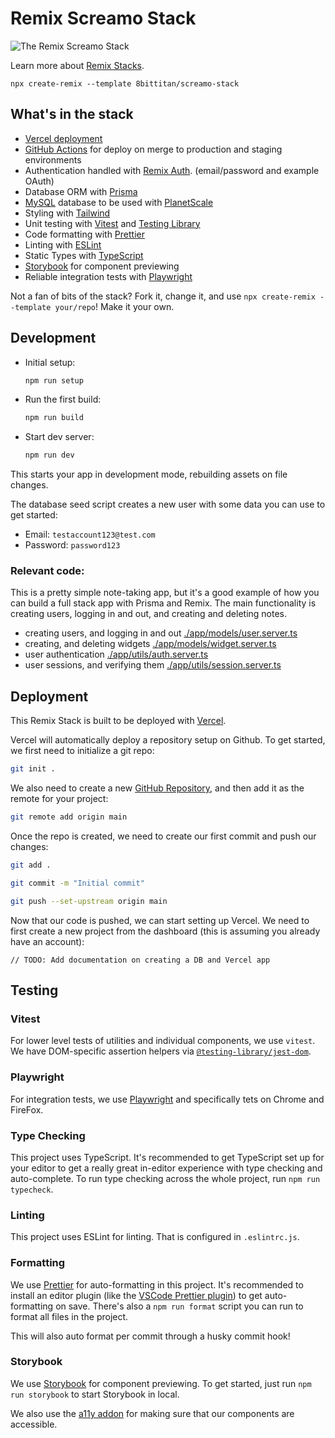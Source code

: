 # Remix Screamo Stack

![The Remix Screamo Stack](https://user-images.githubusercontent.com/33367713/173238887-19215227-1027-44f3-bf2d-3ff1306bfa81.png)

Learn more about [Remix Stacks](https://remix.run/stacks).

```
npx create-remix --template 8bittitan/screamo-stack
```

## What's in the stack

- [Vercel deployment](https://vercel.com)
- [GitHub Actions](https://github.com/features/actions) for deploy on merge to production and staging environments
- Authentication handled with [Remix Auth](https://github.com/sergiodxa/remix-auth). (email/password and example OAuth)
- Database ORM with [Prisma](https://prisma.io)
- [MySQL](https://www.mysql.com/) database to be used with [PlanetScale](https://planetscale.com/)
- Styling with [Tailwind](https://tailwindcss.com/)
- Unit testing with [Vitest](https://vitest.dev) and [Testing Library](https://testing-library.com)
- Code formatting with [Prettier](https://prettier.io)
- Linting with [ESLint](https://eslint.org)
- Static Types with [TypeScript](https://typescriptlang.org)
- [Storybook](https://storybook.js.org/) for component previewing
- Reliable integration tests with [Playwright](https://playwright.dev/)

Not a fan of bits of the stack? Fork it, change it, and use `npx create-remix --template your/repo`! Make it your own.

## Development

- Initial setup:

  ```sh
  npm run setup
  ```

- Run the first build:

  ```sh
  npm run build
  ```

- Start dev server:

  ```sh
  npm run dev
  ```

This starts your app in development mode, rebuilding assets on file changes.

The database seed script creates a new user with some data you can use to get started:

- Email: `testaccount123@test.com`
- Password: `password123`

### Relevant code:

This is a pretty simple note-taking app, but it's a good example of how you can build a full stack app with Prisma and Remix. The main functionality is creating users, logging in and out, and creating and deleting notes.

- creating users, and logging in and out [./app/models/user.server.ts](./app/models/user.server.ts)
- creating, and deleting widgets [./app/models/widget.server.ts](./app/models/widget.server.ts)
- user authentication [./app/utils/auth.server.ts](./app/utils/auth.server.ts)
- user sessions, and verifying them [./app/utils/session.server.ts](./app/utils/session.server.ts)

## Deployment

This Remix Stack is built to be deployed with [Vercel](https://vercel.com/).

Vercel will automatically deploy a repository setup on Github. To get started, we first need to initialize a git repo:

```sh
git init .
```

We also need to create a new [GitHub Repository](https://repo.new), and then add it as the remote for your project:

```sh
git remote add origin main
```

Once the repo is created, we need to create our first commit and push our changes:

```sh
git add .
```

```sh
git commit -m "Initial commit"
```

```sh
git push --set-upstream origin main
```

Now that our code is pushed, we can start setting up Vercel. We need to first create a new project from the dashboard (this is assuming you already have an account):

```
// TODO: Add documentation on creating a DB and Vercel app
```

## Testing

### Vitest

For lower level tests of utilities and individual components, we use `vitest`. We have DOM-specific assertion helpers via [`@testing-library/jest-dom`](https://testing-library.com/jest-dom).

### Playwright

For integration tests, we use [Playwright](https://playwright.dev/) and specifically tets on Chrome and FireFox.

### Type Checking

This project uses TypeScript. It's recommended to get TypeScript set up for your editor to get a really great in-editor experience with type checking and auto-complete. To run type checking across the whole project, run `npm run typecheck`.

### Linting

This project uses ESLint for linting. That is configured in `.eslintrc.js`.

### Formatting

We use [Prettier](https://prettier.io/) for auto-formatting in this project. It's recommended to install an editor plugin (like the [VSCode Prettier plugin](https://marketplace.visualstudio.com/items?itemName=esbenp.prettier-vscode)) to get auto-formatting on save. There's also a `npm run format` script you can run to format all files in the project.

This will also auto format per commit through a husky commit hook!

### Storybook

We use [Storybook](https://storybook.js.org/) for component previewing. To get started, just run `npm run storybook` to start Storybook in local.

We also use the [a11y addon](https://storybook.js.org/addons/@storybook/addon-a11y/) for making sure that our components are accessible.
